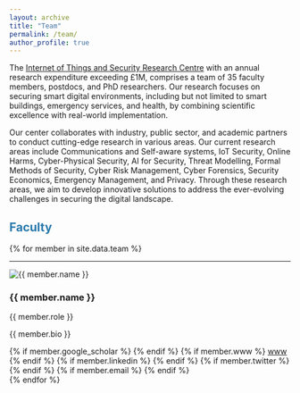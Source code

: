 ```yaml
---
layout: archive
title: "Team"
permalink: /team/
author_profile: true
---
```


The [Internet of Things and Security Research Centre](https://www.gre.ac.uk/research/groups/isec) with an annual research expenditure exceeding £1M, comprises a team of 35 faculty members, postdocs, and PhD researchers. Our research focuses on securing smart digital environments, including but not limited to smart buildings, emergency services, and health, by combining scientific excellence with real-world implementation.

Our center collaborates with industry, public sector, and academic partners to conduct cutting-edge research in various areas. Our current research areas include Communications and Self-aware systems, IoT Security, Online Harms, Cyber-Physical Security, AI for Security, Threat Modelling, Formal Methods of Security, Cyber Risk Management, Cyber Forensics, Security Economics, Emergency Management, and Privacy. Through these research areas, we aim to develop innovative solutions to address the ever-evolving challenges in securing the digital landscape.

## <span style="color:#2979ab;">Faculty</span> 

{% for member in site.data.team %}
  <hr>
  <div class="team-member">
    <img src="{{ member.image }}" alt="{{ member.name }}">
    <h3>{{ member.name }}</h3>
    <p>{{ member.role }}</p>
    <p>{{ member.bio }}</p>
    {% if member.google_scholar %}
      <a href="{{ member.google_scholar }}"><i class="ai ai-google-scholar"></i></a>
    {% endif %}
     {% if member.www %}
      <a href="{{ member.www }}">www</a>
    {% endif %}
    {% if member.linkedin %}
      <a href="{{ member.linkedin }}"><i class="fab fa-linkedin"></i></a>
    {% endif %}
    {% if member.twitter %}
      <a href="https://twitter.com/{{ member.twitter }}"><i class="fab fa-twitter"></i></a>
    {% endif %}
    {% if member.email %}
      <a href="mailto:{{ member.email }}"><i class="far fa-envelope"></i></a>
    {% endif %}
  </div>
{% endfor %}
